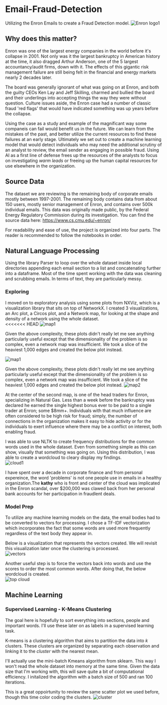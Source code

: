 # Email-Fraud-Detection
Utilizing the Enron Emails to create a Fraud Detection model.
![Enron logo1](images/Enron%20logo1.png)



## Why does this matter?
Enron was one of the largest energy companies in the world before it's collapse in 2001.  Not only was it the largest bankruptcy in American history at the time, it also dragged Arthur Anderson,  one of the 5 largest accountancy/audit firms, down with it.  The effects of this gigantic risk management failure are still being felt in the financial and energy markets nearly 2 decades later.  

The board was generally ignorant of what was going on at Enron, and both the guilty CEOs Ken Lay and Jeff Skilling, charmed and bullied the board and their underlings into accepting things the way they were without question.  Culture issues aside, the Enron case had a number of classic fraud 'red flags' that would have indicated something was up years before the collapse.  

Using the case as a study and example of the magnificant way some companeis can fail would benefit us in the future.  We can learn from the mistakes of the past, and better utilize the current resources to find these failures at an early stage.  Ultimately we set out to create a machine learning model that would detect individuals who may need the additional scrutiny of an analyst to review, the email sender as engaging in possible fraud.  Using AI as a first line of defense frees up the resources of the analysts to focus on investigating _warm leads_ or freeing up the human capital resources for use elsewhere in the organization.

## Source Data
The dataset we are reviewing is the remaining body of corporate emails mostly between 1997-2001. The remaining body contains data from about 150 users, mostly senior management of Enron, and contains over 500k individual emails. This data was originally made public, by the Federal Energy Regulatory Commission during its investigation. You can find the source data here:  https://www.cs.cmu.edu/~enron/

For readability and ease of use, the project is organized into four parts.  The reader is recommended to follow the notebooks in order.

## Natural Language Processing
Using the library Parser to loop over the whole dataset inside local directories appending each email section to a list and concatenating further into a dataframe.  Most of the time spent working with the data was cleaning and scrubbing emails.  In terms of text, they are particularly messy.  

### Exploring
I moved on to exploratory analysis using some plots from NXViz, which is a visualization library that sits on top of NetworkX.  I created 3 visualizations, an Arc plot, a Circos plot, and a Network map, for looking at the shape and density of a network using the whole dataset.  
<<<<<<< HEAD
![map1](images/map1.png)

Given the above complexity, these plots didn't really let me see anything particularly useful except that the dimensionality of the problem is so complex, even a network map was insufficient.  We took a slice of the heaviest 1,000 edges and created the below plot instead.

![map1](images/map1.png)

Given the above complexity, these plots didn't really let me see anything particularly useful except that the dimensionality of the problem is so complex, even a network map was insufficient.  We took a slice of the heaviest 1,000 edges and created the below plot instead.
![map2](images/map2.png)


At the center of the second map, is one of the head traders for Enron, specializing in Natural Gas.  Less than a week before the bankruptcy was declared he earned the single highest bonus ever to be paid to a single trader at Enron; some $8mm+.  Individuals with that much influence are often considered to be high risk for fraud; simply, the number of connections in the organization makes it easy to hide activity or for the individuals to exert influence where there may be a conflict on interest, both enabling fraud.  

I was able to use NLTK to create frequency distributions for the common words used in the whole dataset. Even from something simple as this can show, visually that something was going on.  Using this distribution, I was able to create a wordcloud to cleary display my findings.  
![cloud1](images/cloud1.png)


I have spent over a decade in corporate finance and from personal expereince, the word 'problems' is not one people use in emails in a healthy organization.The __kathy__ who is front and center of the cloud was implicated in the Enron scandal, over $200,000 was clawed back from her personal bank accounts for her participation in fraudlent deals.  



### Model Prep
To utilize any machine learning models on the data, the email bodies had to be converted to vectors for processing.  I chose a TF-IDF vectorization which incorporates the fact that some words are used more frequently regardless of the text body they appear in.  

Below is a visualization that represents the vectors created.  We will revisit this visualization later once the clustering is processed.  
![vectors](images/Vector_scatter1.png)

Another useful step is to force the vectors back into words and use the scores to order the most common words.  After doing that, the below wordcloud is created.  
![top cloud](images/cloud2.png)

## Machine Learning

### Supervised Learning - K-Means Clustering 
The goal here is hopefully to sort everything into sections, people and important words. I'll use these later on as labels in a supervised learning task.

K-means is a clustering algorithm that aims to partition the data into _k_ clusters. These clusters are organized by separating each observation and linking it to the _cluster_ with the nearest mean.

I'll actually use the mini-batch Kmeans algorithm from sklearn. This way I won't read the whole dataset into memory at the same time. Given the data size that I'm working with, this will save quite a bit of computational efficiency.  I initalized the algorithm with a batch size of 500 and ran 100 iterations.

This is a great oppoirtunity to review the same scatter plot we used before, though this time color coding the clusters.
![cluster](cluster2.png)


